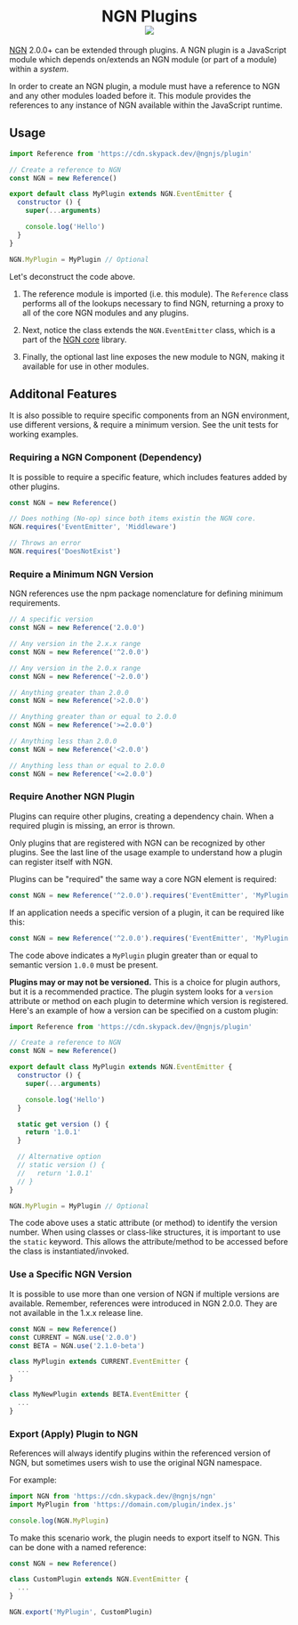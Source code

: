 <h1 align="center">NGN Plugins<br/><img src="https://img.shields.io/npm/v/@ngnjs/plugin?label=%40ngnjs/plugin&logo=npm&style=social"/></h1>


[NGN](https://ngn.js.org) 2.0.0+ can be extended through plugins. A NGN plugin is a JavaScript module which depends on/extends an NGN module (or part of a module) within a _system_.

In order to create an NGN plugin, a module must have a reference to NGN and any other modules loaded before it. This module provides the references to any instance of NGN available within the JavaScript runtime.

## Usage

```javascript
import Reference from 'https://cdn.skypack.dev/@ngnjs/plugin'

// Create a reference to NGN
const NGN = new Reference()

export default class MyPlugin extends NGN.EventEmitter {
  constructor () {
    super(...arguments)

    console.log('Hello')
  }
}

NGN.MyPlugin = MyPlugin // Optional
```

Let's deconstruct the code above.

1. The reference module is imported (i.e. this module). The `Reference` class performs all of the lookups necessary to find NGN, returning a proxy to all of the core NGN modules and any plugins.

1. Next, notice the class extends the `NGN.EventEmitter` class, which is a part of the [NGN core](https://github.com/ngnjs/ngn) library.

1. Finally, the optional last line exposes the new module to NGN, making it available for use in other modules.

## Additonal Features

It is also possible to require specific components from an NGN environment, use different versions, & require a minimum version. See the unit tests for working examples.

### Requiring a NGN Component (Dependency)

It is possible to require a specific feature, which includes features added by other plugins.

```javascript
const NGN = new Reference()

// Does nothing (No-op) since both items existin the NGN core.
NGN.requires('EventEmitter', 'Middleware')

// Throws an error
NGN.requires('DoesNotExist')
```

### Require a Minimum NGN Version

NGN references use the npm package nomenclature for defining minimum requirements.

```javascript
// A specific version
const NGN = new Reference('2.0.0')

// Any version in the 2.x.x range
const NGN = new Reference('^2.0.0')

// Any version in the 2.0.x range
const NGN = new Reference('~2.0.0')

// Anything greater than 2.0.0
const NGN = new Reference('>2.0.0')

// Anything greater than or equal to 2.0.0
const NGN = new Reference('>=2.0.0')

// Anything less than 2.0.0
const NGN = new Reference('<2.0.0')

// Anything less than or equal to 2.0.0
const NGN = new Reference('<=2.0.0')
```

### Require Another NGN Plugin

Plugins can require other plugins, creating a dependency chain. When a required plugin is missing, an error is thrown.

Only plugins that are registered with NGN can be recognized by other plugins. See the last line of the usage example to understand how a plugin can register itself with NGN.

Plugins can be "required" the same way a core NGN element is required:

```javascript
const NGN = new Reference('^2.0.0').requires('EventEmitter', 'MyPlugin')
```

If an application needs a specific version of a plugin, it can be required like this:

```javascript
const NGN = new Reference('^2.0.0').requires('EventEmitter', 'MyPlugin:>=1.0.0')
```

The code above indicates a `MyPlugin` plugin greater than or equal to semantic version `1.0.0` must be present.

**Plugins may or may not be versioned.** This is a choice for plugin authors, but it is a recommended practice. The plugin system looks for a `version` attribute or method on each plugin to determine which version is registered. Here's an example of how a version can be specified on a custom plugin:

```javascript
import Reference from 'https://cdn.skypack.dev/@ngnjs/plugin'

// Create a reference to NGN
const NGN = new Reference()

export default class MyPlugin extends NGN.EventEmitter {
  constructor () {
    super(...arguments)

    console.log('Hello')
  }

  static get version () {
    return '1.0.1'
  }

  // Alternative option
  // static version () {
  //   return '1.0.1'
  // }
}

NGN.MyPlugin = MyPlugin // Optional
```

The code above uses a static attribute (or method) to identify the version number. When using classes or class-like structures, it is important to use the `static` keyword. This allows the attribute/method to be accessed before the class is instantiated/invoked.

### Use a Specific NGN Version

It is possible to use more than one version of NGN if multiple versions are available. Remember, references were introduced in NGN 2.0.0. They are not available in the 1.x.x release line.

```javascript
const NGN = new Reference()
const CURRENT = NGN.use('2.0.0')
const BETA = NGN.use('2.1.0-beta')

class MyPlugin extends CURRENT.EventEmitter {
  ...
}

class MyNewPlugin extends BETA.EventEmitter {
  ...
}
```

### Export (Apply) Plugin to NGN

References will always identify plugins within the referenced version of NGN, but sometimes users wish to use the original NGN namespace.

For example:

```javascript
import NGN from 'https://cdn.skypack.dev/@ngnjs/ngn'
import MyPlugin from 'https://domain.com/plugin/index.js'

console.log(NGN.MyPlugin)
```

To make this scenario work, the plugin needs to export itself to NGN. This can be done with a named reference:

```javascript
const NGN = new Reference()

class CustomPlugin extends NGN.EventEmitter {
  ...
}

NGN.export('MyPlugin', CustomPlugin)
```
